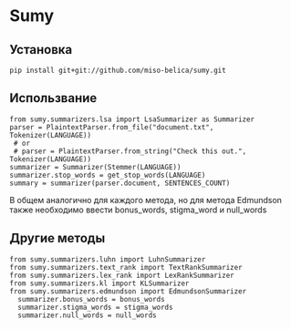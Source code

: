 # Sumy

## Установка
```
pip install git+git://github.com/miso-belica/sumy.git
```
## Использвание
```
from sumy.summarizers.lsa import LsaSummarizer as Summarizer
parser = PlaintextParser.from_file("document.txt", Tokenizer(LANGUAGE)) 
 # or
 # parser = PlaintextParser.from_string("Check this out.", Tokenizer(LANGUAGE))
summarizer = Summarizer(Stemmer(LANGUAGE))
summarizer.stop_words = get_stop_words(LANGUAGE)
summary = summarizer(parser.document, SENTENCES_COUNT)
```
В общем аналогично для каждого метода, но для метода Edmundson также необходимо ввести bonus_words, stigma_word и null_words
## Другие методы
```
from sumy.summarizers.luhn import LuhnSummarizer
from sumy.summarizers.text_rank import TextRankSummarizer
from sumy.summarizers.lex_rank import LexRankSummarizer
from sumy.summarizers.kl import KLSummarizer
from sumy.summarizers.edmundson import EdmundsonSummarizer
  summarizer.bonus_words = bonus_words
  summarizer.stigma_words = stigma_words
  summarizer.null_words = null_words

